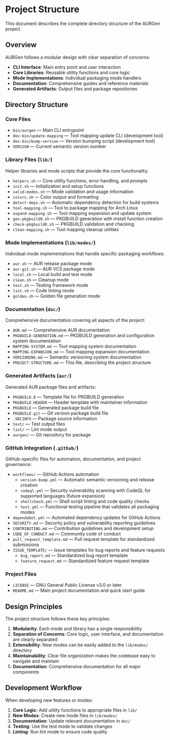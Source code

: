# Project Structure

This document describes the complete directory structure of the AURGen project.

## Overview

AURGen follows a modular design with clear separation of concerns:

- **CLI Interface**: Main entry point and user interaction
- **Core Libraries**: Reusable utility functions and core logic
- **Mode Implementations**: Individual packaging mode handlers
- **Documentation**: Comprehensive guides and reference materials
- **Generated Artifacts**: Output files and package repositories

## Directory Structure

### Core Files

- `bin/aurgen` — Main CLI entrypoint
- `dev-bin/update-mapping` — Tool mapping update CLI (development tool)
- `dev-bin/bump-version` — Version bumping script (development tool)
- `VERSION` — Current semantic version number

### Library Files (`lib/`)

Helper libraries and mode scripts that provide the core functionality:

- `helpers.sh` — Core utility functions, error handling, and prompts
- `init.sh` — Initialization and setup functions
- `valid-modes.sh` — Mode validation and usage information
- `colors.sh` — Color output and formatting
- `detect-deps.sh` — Automatic dependency detection for build systems
- `tool-mapping.sh` — Tool to package mapping for Arch Linux
- `expand-mapping.sh` — Tool mapping expansion and update system
- `gen-pkgbuild0.sh` — PKGBUILD generation with install function creation
- `check-pkgbuild0.sh` — PKGBUILD validation and checking
- `clean-mapping.sh` — Tool mapping cleanup utilities

### Mode Implementations (`lib/modes/`)

Individual mode implementations that handle specific packaging workflows:

- `aur.sh` — AUR release package mode
- `aur-git.sh` — AUR VCS package mode
- `local.sh` — Local build and test mode
- `clean.sh` — Cleanup mode
- `test.sh` — Testing framework mode
- `lint.sh` — Code linting mode
- `golden.sh` — Golden file generation mode

### Documentation (`doc/`)

Comprehensive documentation covering all aspects of the project:

- `AUR.md` — Comprehensive AUR documentation
- `PKGBUILD-GENERATION.md` — PKGBUILD generation and configuration system documentation
- `MAPPING-SYSTEM.md` — Tool mapping system documentation
- `MAPPING-EXPANSION.md` — Tool mapping expansion documentation
- `VERSIONING.md` — Semantic versioning system documentation
- `PROJECT-STRUCTURE.md` — This file, describing the project structure

### Generated Artifacts (`aur/`)

Generated AUR package files and artifacts:

- `PKGBUILD.0` — Template file for PKGBUILD generation
- `PKGBUILD.HEADER` — Header template with maintainer information
- `PKGBUILD` — Generated package build file
- `PKGBUILD.git` — Git version package build file
- `.SRCINFO` — Package source information
- `test/` — Test output files
- `lint/` — Lint mode output
- `aurgen/` — Git repository for package

### GitHub Integration (`.github/`)

GitHub-specific files for automation, documentation, and project governance:

- `workflows/` — GitHub Actions automation
  - `version-bump.yml` — Automatic semantic versioning and release creation
  - `codeql.yml` — Security vulnerability scanning with CodeQL for supported languages (future expansion)
  - `shellcheck.yml` — Shell script linting and code quality checks
  - `test.yml` — Functional testing pipeline that validates all packaging modes
- `dependabot.yml` — Automated dependency updates for GitHub Actions
- `SECURITY.md` — Security policy and vulnerability reporting guidelines
- `CONTRIBUTING.md` — Contribution guidelines and development setup
- `CODE_OF_CONDUCT.md` — Community code of conduct
- `pull_request_template.md` — Pull request template for standardized submissions
- `ISSUE_TEMPLATE/` — Issue templates for bug reports and feature requests
  - `bug_report.md` — Standardized bug report template
  - `feature_request.md` — Standardized feature request template

### Project Files

- `LICENSE` — GNU General Public License v3.0 or later
- `README.md` — Main project documentation and quick start guide

## Design Principles

The project structure follows these key principles:

1. **Modularity**: Each mode and library has a single responsibility
2. **Separation of Concerns**: Core logic, user interface, and documentation are clearly separated
3. **Extensibility**: New modes can be easily added to the `lib/modes/` directory
4. **Maintainability**: Clear file organization makes the codebase easy to navigate and maintain
5. **Documentation**: Comprehensive documentation for all major components

## Development Workflow

When developing new features or modes:

1. **Core Logic**: Add utility functions to appropriate files in `lib/`
2. **New Modes**: Create new mode files in `lib/modes/`
3. **Documentation**: Update relevant documentation in `doc/`
4. **Testing**: Use the test mode to validate changes
5. **Linting**: Run lint mode to ensure code quality 